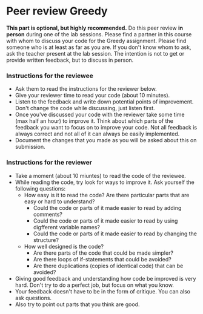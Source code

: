 # Peer review Greedy

**This part is optional, but highly recommended.** Do this peer review **in person** during one of the lab sessions. Please find a partner in this course with whom to discuss your code for the Greedy assignment. Please find someone who is at least as far as you are. If you don't know whom to ask, ask the teacher present at the lab session. The intention is not to get or provide written feedback, but to discuss in person.

### Instructions for the reviewee

* Ask them to read the instructions for the reviewer below.
* Give your reviewer time to read your code (about 10 minutes).
* Listen to the feedback and write down potential points of improvement. Don't change the code while discussing, just listen first.
* Once you've discussed your code with the reviewer take some time (max half an hour) to improve it. Think about which parts of the feedback you want to focus on to improve your code. Not all feedback is always correct and not all of it can always be easily implemented.
* Document the changes that you made as you will be asked about this on submission.

### Instructions for the reviewer

* Take a moment (about 10 miuntes) to read the code of the reviewee.
* While reading the code, try look for ways to improve it. Ask yourself the following questions:
    * How easy is it to read the code? Are there particular parts that are easy or hard to understand?
        * Could the code or parts of it made easier to read by adding comments?
        * Could the code or parts of it made easier to read by using digfferent variable names?
        * Could the code or parts of it made easier to read by changing the structure?
    * How well designed is the code?
        * Are there parts of the code that could be made simpler?
        * Are there loops of if-statements that could be avoided?
        * Are there duplications (copies of identical code) that can be avoided?
* Giving good feedback and understanding how code be improved is very hard. Don't try to do a perfect job, but focus on what you know.
* Your feedback doesn't have to be in the form of critique. You can also ask questions.
* Also try to point out parts that you think are good.
